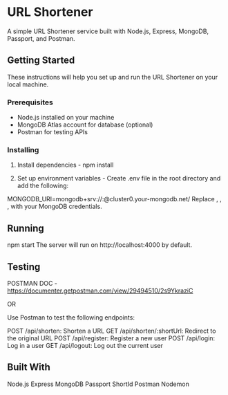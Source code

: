 # URL Shortener

A simple URL Shortener service built with Node.js, Express, MongoDB, Passport, and Postman.

## Getting Started

These instructions will help you set up and run the URL Shortener on your local machine.

### Prerequisites

- Node.js installed on your machine
- MongoDB Atlas account for database (optional)
- Postman for testing APIs

### Installing

1. Install dependencies  -  npm install

2. Set up environment variables -
Create .env file in the root directory and add the following:

MONGODB_URI=mongodb+srv://<username>:<password>@cluster0.your-mongodb.net/
Replace <username>, <password>, <dbname>, with your MongoDB credentials.

## Running
npm start
The server will run on http://localhost:4000 by default.

## Testing
POSTMAN DOC - https://documenter.getpostman.com/view/29494510/2s9YkraziC 

OR

Use Postman to test the following endpoints:

POST /api/shorten: Shorten a URL
GET /api/shorten/:shortUrl: Redirect to the original URL
POST /api/register: Register a new user
POST /api/login: Log in a user
GET /api/logout: Log out the current user

## Built With
Node.js
Express
MongoDB
Passport
ShortId
Postman
Nodemon